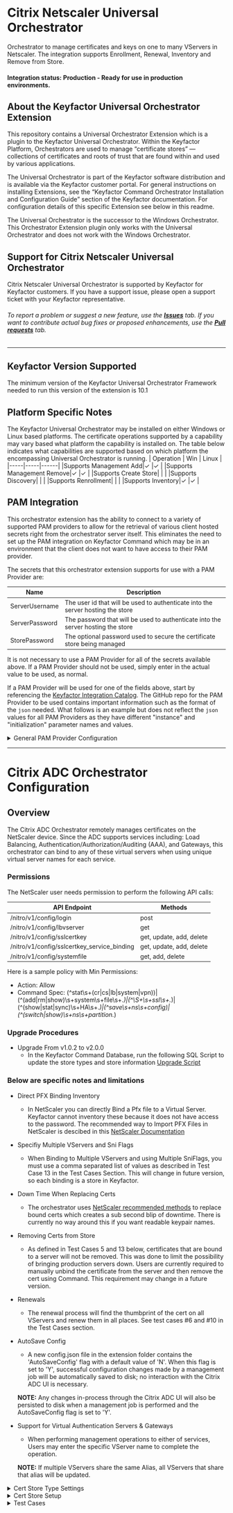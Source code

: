 # Citrix Netscaler Universal Orchestrator

Orchestrator to manage certificates and keys on one to many VServers in Netscaler.  The integration supports Enrollment, Renewal, Inventory and Remove from Store.

#### Integration status: Production - Ready for use in production environments.


## About the Keyfactor Universal Orchestrator Extension

This repository contains a Universal Orchestrator Extension which is a plugin to the Keyfactor Universal Orchestrator. Within the Keyfactor Platform, Orchestrators are used to manage “certificate stores” &mdash; collections of certificates and roots of trust that are found within and used by various applications.

The Universal Orchestrator is part of the Keyfactor software distribution and is available via the Keyfactor customer portal. For general instructions on installing Extensions, see the “Keyfactor Command Orchestrator Installation and Configuration Guide” section of the Keyfactor documentation. For configuration details of this specific Extension see below in this readme.

The Universal Orchestrator is the successor to the Windows Orchestrator. This Orchestrator Extension plugin only works with the Universal Orchestrator and does not work with the Windows Orchestrator.


## Support for Citrix Netscaler Universal Orchestrator

Citrix Netscaler Universal Orchestrator is supported by Keyfactor for Keyfactor customers. If you have a support issue, please open a support ticket with your Keyfactor representative.

###### To report a problem or suggest a new feature, use the **[Issues](../../issues)** tab. If you want to contribute actual bug fixes or proposed enhancements, use the **[Pull requests](../../pulls)** tab.


---




## Keyfactor Version Supported

The minimum version of the Keyfactor Universal Orchestrator Framework needed to run this version of the extension is 10.1

## Platform Specific Notes

The Keyfactor Universal Orchestrator may be installed on either Windows or Linux based platforms. The certificate operations supported by a capability may vary based what platform the capability is installed on. The table below indicates what capabilities are supported based on which platform the encompassing Universal Orchestrator is running.
| Operation | Win | Linux |
|-----|-----|------|
|Supports Management Add|&check; |&check; |
|Supports Management Remove|&check; |&check; |
|Supports Create Store|  |  |
|Supports Discovery|  |  |
|Supports Renrollment|  |  |
|Supports Inventory|&check; |&check; |


## PAM Integration

This orchestrator extension has the ability to connect to a variety of supported PAM providers to allow for the retrieval of various client hosted secrets right from the orchestrator server itself.  This eliminates the need to set up the PAM integration on Keyfactor Command which may be in an environment that the client does not want to have access to their PAM provider.

The secrets that this orchestrator extension supports for use with a PAM Provider are:

|Name|Description|
|----|-----------|
|ServerUsername|The user id that will be used to authenticate into the server hosting the store|
|ServerPassword|The password that will be used to authenticate into the server hosting the store|
|StorePassword|The optional password used to secure the certificate store being managed|

It is not necessary to use a PAM Provider for all of the secrets available above. If a PAM Provider should not be used, simply enter in the actual value to be used, as normal.

If a PAM Provider will be used for one of the fields above, start by referencing the [Keyfactor Integration Catalog](https://keyfactor.github.io/integrations-catalog/content/pam). The GitHub repo for the PAM Provider to be used contains important information such as the format of the `json` needed. What follows is an example but does not reflect the `json` values for all PAM Providers as they have different "instance" and "initialization" parameter names and values.

<details><summary>General PAM Provider Configuration</summary>
<p>



### Example PAM Provider Setup

To use a PAM Provider to resolve a field, in this example the __Server Password__ will be resolved by the `Hashicorp-Vault` provider, first install the PAM Provider extension from the [Keyfactor Integration Catalog](https://keyfactor.github.io/integrations-catalog/content/pam) on the Universal Orchestrator.

Next, complete configuration of the PAM Provider on the UO by editing the `manifest.json` of the __PAM Provider__ (e.g. located at extensions/Hashicorp-Vault/manifest.json). The "initialization" parameters need to be entered here:

~~~ json
  "Keyfactor:PAMProviders:Hashicorp-Vault:InitializationInfo": {
    "Host": "http://127.0.0.1:8200",
    "Path": "v1/secret/data",
    "Token": "xxxxxx"
  }
~~~

After these values are entered, the Orchestrator needs to be restarted to pick up the configuration. Now the PAM Provider can be used on other Orchestrator Extensions.

### Use the PAM Provider
With the PAM Provider configured as an extenion on the UO, a `json` object can be passed instead of an actual value to resolve the field with a PAM Provider. Consult the [Keyfactor Integration Catalog](https://keyfactor.github.io/integrations-catalog/content/pam) for the specific format of the `json` object.

To have the __Server Password__ field resolved by the `Hashicorp-Vault` provider, the corresponding `json` object from the `Hashicorp-Vault` extension needs to be copied and filed in with the correct information:

~~~ json
{"Secret":"my-kv-secret","Key":"myServerPassword"}
~~~

This text would be entered in as the value for the __Server Password__, instead of entering in the actual password. The Orchestrator will attempt to use the PAM Provider to retrieve the __Server Password__. If PAM should not be used, just directly enter in the value for the field.
</p>
</details> 




---


# Citrix ADC Orchestrator Configuration
## Overview

The Citrix ADC Orchestrator remotely manages certificates on the NetScaler device.  Since the ADC supports services including: 
Load Balancing, Authentication/Authorization/Auditing (AAA), and Gateways, this orchestrator can bind to any of these virtual servers when using unique virtual server names for each service.

### Permissions

The NetScaler user needs permission to perform the following API calls:

API Endpoint|Methods
---|---
/nitro/v1/config/login|post
/nitro/v1/config/lbvserver| get
/nitro/v1/config/sslcertkey| get, update, add, delete
/nitro/v1/config/sslcertkey_service_binding| get, update, add, delete
/nitro/v1/config/systemfile| get, add, delete

Here is a sample policy with Min Permissions:
* Action: 
Allow
* Command Spec: 
(^stat\s+(cr|cs|lb|system|vpn))|(^(add|rm|show)\s+system\s+file\s+.*)|(^\S+\s+ssl\s+.*)|(^(show|stat|sync)\s+HA\s+.*)|(^save\s+ns\s+config)|(^(switch|show)\s+ns\s+partition.*)


### Upgrade Procedures

* Upgrade From v1.0.2 to v2.0.0
	* In the Keyfactor Command Database, run the following SQL Script to update the store types and store information [Upgrade Script](https://github.com/Keyfactor/citrix-adc-orchestrator/blob/snipamupdates/UpgradeScript.sql)

### Below are specific notes and limitations

* Direct PFX Binding Inventory
	* In NetScaler you can directly Bind a Pfx file to a Virtual Server.  Keyfactor cannot inventory these because it does not have access to the password.  The recommended way to Import PFX Files in NetScaler is descibed in this [NetScaler Documentation](https://docs.netscaler.com/en-us/citrix-adc/12-1/ssl/ssl-certificates/export-existing-certs-keys.html#convert-ssl-certificates-for-import-or-export)

* Specifiy Multiple VServers and Sni Flags
	* When Binding to Multiple VServers and using Multiple SniFlags, you must use a comma separated list of values as described in Test Case 13 in the Test Cases Section.  This will change in future version, so each binding is a store in Keyfactor.

* Down Time When Replacing Certs
	* The orchestrator uses [NetScaler recommended methods](https://docs.netscaler.com/en-us/citrix-adc/12-1/ssl/ssl-certificates/add-group-certs.html) to replace bound certs which creates a sub second blip of downtime.  There is currently no way around this if you want readable keypair names.

* Removing Certs from Store
	* As defined in Test Cases 5 and 13 below, certificates that are bound to a server will not be removed.  This was done to limit the possibility of bringing production servers down.  Users are currently required to manually unbind the certificate from the server and then remove the cert using Command.  This requirement may change in a future version.

* Renewals
	* The renewal process will find the thumbprint of the cert on all VServers and renew them in all places.  See test cases #6 and #10 in the Test Cases section.
	
* AutoSave Config
	* A new config.json file in the extension folder contains the 'AutoSaveConfig' flag with a default value of 'N'.  When this flag is set to 'Y', successful configuration changes made by a management job will be automatically saved to disk; no interaction with the Citrix ADC UI is necessary.
	
	**NOTE:** Any changes in-process through the Citrix ADC UI will also be persisted to disk when a management job is performed and the AutoSaveConfig flag is set to 'Y'.

* Support for Virtual Authentication Servers & Gateways
	* When performing management operations to either of services, Users may enter the specific VServer name to complete the operation.

	**NOTE:** If multiple VServers share the same Alias, all VServers that share that alias will be updated.
<details>
  <summary>Cert Store Type Settings</summary>
<br />

![](Images/CertStoreTypeSettings.gif)

**Basic Settings**

CONFIG ELEMENT	| VALUE | DESCRIPTION
------------------|------------------|----------------
Name  |Citrix ADC	|A descriptive name for the extension.  Example:  CitrixAdc
Short Name|CitrixADC|The short name that identifies the registered functionality of the orchestrator. Must be CitrixAdc.
Custom Capability|Unchecked|Store type name orchestrator will register with.
Supported Job Types|Inventory, Add, Remove	|Job types this extension supports
Needs Server | Checked | Determines if a target server name is required when creating store
Blueprint Allowed | Unchecked | Determines if store type may be included in an Orchestrator blueprint
Uses PowerShell | Unchecked | Determines if underlying implementation is PowerShell
Requires Store Password|Unchecked |Determines if a store password is required when configuring an individual store.
Supports Entry Password|Unchecked |Determined if an individual entry within a store can have a password.

**Advanced Settings**

CONFIG ELEMENT	| VALUE | DESCRIPTION
------------------|------------------|----------------
Store Path Type	|Freeform	|Determines what restrictions are applied to the store path field when configuring a new store.
Supports Custom	Alias		|Required	|Determines if an individual entry within a store can have a custom Alias.
Private Keys	|Required	|This determines if Keyfactor can send the private key associated with a certificate to the store.  This is required since Citrix ADC will need the private key material to establish TLS connections.
PFX Password Style			|Default or Custom	|This determines how the platform generate passwords to protect a PFX enrollment job that is delivered to the store.

**Custom Fields**

Name|Display Name|Type|Default Value|Required|Description
---|---|---|---|---|---
ServerUsername|Server Username|Secret||No|The username to log into the Server
ServerPassword|Server Password|Secret||No|The password that matches the username to log into the Server
ServerUseSsl|Use SSL|Bool|True|Yes|Determine whether the server uses SSL or not

**Entry Parameters**

Name|Display Name|Type|Default Value|Required|Description
---|---|---|---|---|---
virtualServerName|Virtual Server Name|String| |Leave All Unchecked|When Enrolling, this can be a single or comma separated list of VServers in NetScaler to replace. <br/>**NOTE:** When adding multiple VServers, each certificate will contain the same alias name.
sniCert|SNI Cert|String|false


</details>

<details>
  <summary>Cert Store Setup</summary>
<br />

![](Images/CertStore.gif)

#### STORE CONFIG
CONFIG ELEMENT	| DESCRIPTION
------------------|------------------
Client Machine	| This is the IP Address of the NetScaler Appliance.
Store Path| This is the path of the NetScaler Appliance.  /nsconfig/ssl/.
User| This is the user that will be authenticated against the NetScaler Appliance
Password| This is the password that will be authenticated against the NetScaler Appliance
Use SSL| This should be set to True in Production when there is a valid certificate.
Inventory Schedule| Set this for the appropriate inventory interval needed.

</details>



<details>
  <summary>Test Cases</summary>
<br />

Case Number|Case Name|Enrollment Params|Expected Results|Passed|Screenshot
----|------------------------|------------------------------------|--------------|----------------|-------------------------
1	|Add Unbound Cert|**Alias:** TC1.boingy.com<br/>**Virtual Server Name:**<br/>**Sni Cert:** false|Adds New Unbound Cert To Citrix ADC|True|![](Images/TC1.gif)
2	|Remove Unbound Cert|**Alias:** TC1.boingy.com<br/>**Virtual Server Name:**<br/>**Sni Cert:** false|Removes Unbound Cert From Citrix ADC|True|![](Images/TC2.gif)
3	|Add Bound Cert|**Alias:** TC3.boingy.com<br/>**Virtual Server Name:** TestVServer<br/>**Sni Cert:** false|Adds a new bound cert to TestVServer Virtual Server|True|![](Images/TC3.gif)
4	|Add Bound Cert Multiple VServers|**Alias:** TC4.boingy.com<br/>**Virtual Server Name:** TestVServer,TestVServer2<br/>**Sni Cert:** false,false|Adds New Bound Cert To Both Servers in Citrix|True|![](Images/TC4.gif)
5	|Remove Bound Cert|**Alias:** TC4.boingy.com<br/>**Virtual Server Name:**<br/>**Sni Cert:** false|Will Not Remove because it is bound.  Must Unbind it First|True|![](Images/TC5.gif)
6	|Renew Bound Cert|**Alias:** TC4.boingy.com<br/>**Virtual Server Name:**<br/>**Sni Cert:** false|Renews Bound Cert on Both VServers|True|![](Images/TC6.gif)
7	|Replace Bound Cert No Overwrite |**Alias:** TC4.boingy.com<br/>**Virtual Server Name:** TestVServer,TestVServer2<br/>**Sni Cert:** false,false|Will Not replace, overwrite flag needed|True|![](Images/TC7.gif)
8	|Replace Bound Cert with Overwrite|**Alias:** 16934<br/>**Virtual Server Name:**<br/>**Sni Cert:** false|Will do the replace because overwrite was used|True|![](Images/TC8.gif)
9	|Add Sni Cert and Bind|**Alias:** TC9.boingy.com<br/>**Virtual Server Name:** TestVServer<br/>**Sni Cert:** false|Will bind an additional SNI Cert to a VServer|True|![](Images/TC9.gif)
10	|Renew bound Sni Cert|**Alias:** TC10.boingy.com<br/>**Virtual Server Name:**<br/>**Sni Cert:** false|Will Renew the Sni Cert Bound to the Site|True|![](Images/TC10.gif)
11	|Replace bound Sni Cert with Overwrite|**Alias:** TC9.boingy.com<br/>**Virtual Server Name:** TestVServer<br/>**Sni Cert:** true|Sni Cert Will Be Replaced and bound|True|![](Images/TC11.gif)
12	|Remove Bound Sni Cert|**Alias:** TC9.boingy.com<br/>**Virtual Server Name:**<br/>**Sni Cert:** false|Will Not Remove because it is bound.  Must Unbind it First|True|![](Images/TC12.gif)
13	|Add Sni Cert To Multiple VServers and bind|**Alias:** TC13.boingy.com<br/>**Virtual Server Name:** TestVServer,TestVServer2<br/>**Sni Cert:** false,true|Adds and binds Cert to TestVServer and adds and binds Sni Cert to TestVServer2|True|![](Images/TC13.gif)
14	|Inventory |No Params|Will Perform Inventory and pull down all Certs Tied to VServers|True|![](Images/TC14.gif)

</details>
